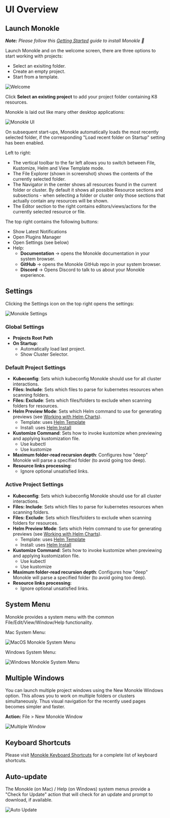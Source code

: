 # UI Overview

## **Launch Monokle**

<em>**Note:** Please follow this [Getting Started](getting-started.md) guide to install Monokle 🚀</em>

Launch Monokle and on the welcome screen, there are three options to start working with projects:

 - Select an exisiting folder.
 - Create an empty project.
 - Start from a template.
 
![Welcome](img/welcome-1.5.0.png)

Click **Select an existing project** to add your project folder containing K8 resources. 

Monokle is laid out like many other desktop applications:

![Monokle UI](img/monokle-ui-1.5.0.png)

On subsequent start-ups, Monokle automatically loads the most recently selected folder, if the corresponding "Load recent folder on Startup" setting has been enabled.

Left to right:

- The vertical toolbar to the far left allows you to switch between File, Kustomize, Helm and View Template mode.
- The File Explorer (shown in screenshot) shows the contents of the currently selected folder.
- The Navigator in the center shows all resources found in the current folder or cluster. By default it shows all possible
  Resource sections and subsections - when selecting a folder or cluster only those sections that actually contain
  any resources will be shown.
- The Editor section to the right contains editors/views/actions for the currently selected resource or file.

The top right contains the following buttons:

- Show Latest Notifications
- Open Plugins Manager
- Open Settings (see below)
- Help:
    - **Documentation** -> opens the Monokle documentation in your system browser.
    - **GitHub** -> opens the Monokle GitHub repo in your system browser.
    - **Discord** -> Opens Discord to talk to us about your Monokle experience.

## **Settings**

Clicking the Settings icon on the top right opens the settings:

![Monokle Settings](img/monokle-settings-1.5.0.gif)

### **Global Settings** 
  - **Projects Root Path**
  - **On Startup**: 
    - Automatically load last project.
    - Show Cluster Selector.

### **Default Project Settings**  
  - **Kubeconfig**: Sets which kubeconfig Monokle should use for all cluster interactions.
  - **Files: Include**: Sets which files to parse for kubernetes resources when scanning folders.
  - **Files: Exclude**: Sets which files/folders to exclude when scanning folders for resources.
  - **Helm Preview Mode**: Sets which Helm command to use for generating previews (see [Working with Helm Charts](helm.md)).
    - Template: uses [Helm Template](https://helm.sh/docs/helm/helm_template/)
    - Install: uses [Helm Install](https://helm.sh/docs/helm/helm_install/)
  - **Kustomize Command**: Sets how to invoke kustomize when previewing and applying kustomization file.
    - Use kubectl
    - Use kustomize
  - **Maximum folder-read recursion depth**: Configures how "deep" Monokle will parse a specified folder (to avoid going too deep).
  - **Resource links processing**:
    - Ignore optional unsatisfied links.
    
### **Active Project Settings**
   - **Kubeconfig**: Sets which kubeconfig Monokle should use for all cluster interactions.
  - **Files: Include**: Sets which files to parse for kubernetes resources when scanning folders.
  - **Files: Exclude**: Sets which files/folders to exclude when scanning folders for resources.
  - **Helm Preview Mode**: Sets which Helm command to use for generating previews (see [Working with Helm Charts](helm.md)).
    - Template: uses [Helm Template](https://helm.sh/docs/helm/helm_template/)
    - Install: uses [Helm Install](https://helm.sh/docs/helm/helm_install/)
  - **Kustomize Command**: Sets how to invoke kustomize when previewing and applying kustomization file.
    - Use kubectl
    - Use kustomize
  - **Maximum folder-read recursion depth**: Configures how "deep" Monokle will parse a specified folder (to avoid going too deep).
  - **Resource links processing**:
    - Ignore optional unsatisfied links.

## **System Menu**

Monokle provides a system menu with the common File/Edit/View/Window/Help functionality.

Mac System Menu:

![MacOS Monokle System Menu](img/mac-system-menu-1.5.0.png)

Windows System Menu:

![Windows Monokle System Menu](img/windows-system-menu.png)

## **Multiple Windows**

You can launch multiple project windows using the New Monokle Windows option. This allows you to work on multiple folders or clusters simultaneously. Thus visual navigation for the recently used pages becomes simpler and faster.

**Action:** File > New Monokle Window

![Multiple Window](img/multiple-window-1.5.0.png)

## **Keyboard Shortcuts**

Please visit [Monokle Keyboard Shortcuts](hotkeys.md) for a complete list of keyboard shortcuts.

## **Auto-update**

The Monokle (on Mac) / Help (on Windows) system menus provide a "Check for Update" action that will check for an update
and prompt to download, if available.

![Auto Update](img/monokle-check-for-update.png)
